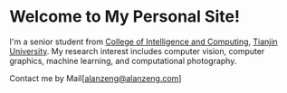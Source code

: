 # Welcome to My Personal Site!

I'm a senior student from [College of Intelligence and Computing](https://cic.tju.edu.cn/), [Tianjin University](https://www.tju.edu.cn/). My research interest includes computer vision, computer graphics, machine learning, and computational photography.

Contact me by Mail[alanzeng@alanzeng.com]
